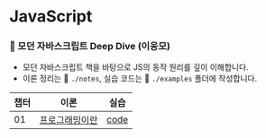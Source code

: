 # JavaScript

### 📘 모던 자바스크립트 Deep Dive (이웅모)

- 모던 자바스크립트 책을 바탕으로 JS의 동작 원리를 깊이 이해합니다.
- 이론 정리는 📁 `./notes`, 실습 코드는 📁 `./examples` 폴더에 작성합니다.


| 챕터 | 이론 | 실습                       |
|------|------|--------------------------|
| 01 | [프로그래밍이란](./notes/01.md) | [code](./examples/01.js) |
